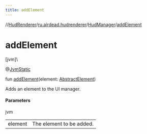 ```yaml
---
title: addElement
---
```

//[HudRenderer](../../../index.html)/[ru.airdead.hudrenderer](../index.html)/[HudManager](index.html)/[addElement](add-element.html)



# addElement



[jvm]\




@[JvmStatic](https://kotlinlang.org/api/latest/jvm/stdlib/kotlin.jvm/-jvm-static/index.html)



fun [addElement](add-element.html)(element: [AbstractElement](../../ru.airdead.hudrenderer.element/-abstract-element/index.html))



Adds an element to the UI manager.



#### Parameters


jvm

| | |
|---|---|
| element | The element to be added. |




